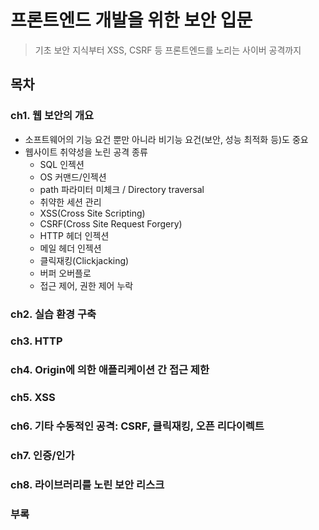 # 프론트엔드 개발을 위한 보안 입문

> 기초 보안 지식부터 XSS, CSRF 등 프론트엔드를 노리는 사이버 공격까지

## 목차
### ch1. 웹 보안의 개요
- 소프트웨어의 기능 요건 뿐만 아니라 비기능 요건(보안, 성능 최적화 등)도 중요
- 웹사이트 취약성을 노린 공격 종류
  - SQL 인젝션
  - OS 커맨드/인젝션
  - path 파라미터 미체크 / Directory traversal
  - 취약한 세션 관리
  - XSS(Cross Site Scripting)
  - CSRF(Cross Site Request Forgery)
  - HTTP 헤더 인젝션
  - 메일 헤더 인젝션
  - 클릭재킹(Clickjacking)
  - 버퍼 오버플로
  - 접근 제어, 권한 제어 누락

### ch2. 실습 환경 구축

### ch3. HTTP

### ch4. Origin에 의한 애플리케이션 간 접근 제한

### ch5. XSS

### ch6. 기타 수동적인 공격: CSRF, 클릭재킹, 오픈 리다이렉트

### ch7. 인증/인가

### ch8. 라이브러리를 노린 보안 리스크

### 부록